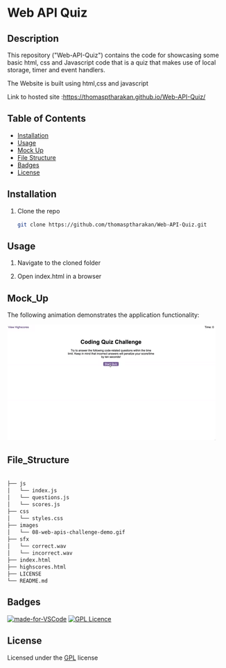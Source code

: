 # Web API Quiz

## Description

This repository ("Web-API-Quiz") contains the code for showcasing some basic html, css and Javascript code that is a quiz that makes use of local storage, timer and event handlers.

The Website is built using html,css and javascript

Link to hosted site :https://thomasptharakan.github.io/Web-API-Quiz/



## Table of Contents

- [Installation](#installation)
- [Usage](#usage)
- [Mock Up](#mock_up)
- [File Structure](#file_structure)
- [Badges](#badges)
- [License](#license)

## Installation

1. Clone the repo
   ```sh
   git clone https://github.com/thomasptharakan/Web-API-Quiz.git
   
   ```


## Usage

1. Navigate to the cloned folder

2. Open index.html in a browser

## Mock_Up
The following animation demonstrates the application functionality:

![Animation of code quiz. Presses button to start quiz. Clicks the button for the answer to each question, displays if answer was correct or incorrect. Quiz finishes and displays high scores. User adds their intials, then clears their intials and starts over.](/images/08-web-apis-challenge-demo.gif)



## File_Structure
```

├── js
│   └── index.js
│   └── questions.js
│   └── scores.js
├── css
│   └── styles.css
├── images
│   └── 08-web-apis-challenge-demo.gif
├── sfx
│   └── correct.wav
│   └── incorrect.wav
├── index.html
├── highscores.html
├── LICENSE
└── README.md
```

## Badges

[![made-for-VSCode](https://img.shields.io/badge/Made%20for-VSCode-1f425f.svg)](https://code.visualstudio.com/)
[![GPL Licence](https://badges.frapsoft.com/os/gpl/gpl.svg?v=103)](https://opensource.org/licenses/GPL-3.0/)  


## License

Licensed under the [GPL](LICENSE.txt) license




